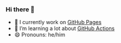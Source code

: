 ### Hi there 👋

- 🔭 I currently work on [GitHub Pages](https://pages.github.com/)
- 🌱 I’m learning a lot about [GitHub Actions](https://github.com/features/actions)
- 😄 Pronouns: he/him

